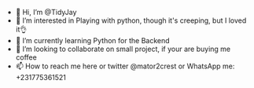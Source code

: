 - 👋 Hi, I’m @TidyJay
- 👀 I’m interested in Playing with python, though it's creeping, but I  loved it👌
- 🌱 I’m currently learning Python for the Backend
- 💞️ I’m looking to collaborate on small project, if your are buying me coffee 
- 📫 How to reach me here or twitter @mator2crest or WhatsApp me: +231775361521

<!---
TidyJay/TidyJay is a ✨ special ✨ repository because its `README.md` (this file) appears on your GitHub profile.
You can click the Preview link to take a look at your changes.
--->
